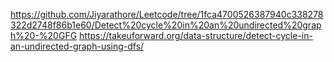 https://github.com/Jiyarathore/Leetcode/tree/1fca4700526387940c338278322d2748f86b1e60/Detect%20cycle%20in%20an%20undirected%20graph%20-%20GFG
https://takeuforward.org/data-structure/detect-cycle-in-an-undirected-graph-using-dfs/
